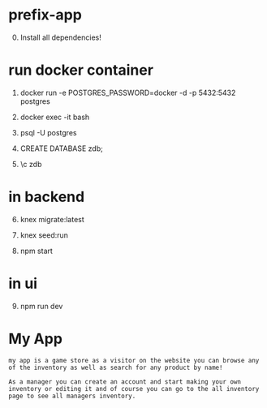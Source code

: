 # prefix-app

   0. Install all dependencies!

# run docker container
   1. docker run -e POSTGRES_PASSWORD=docker -d -p 5432:5432 postgres

   2. docker exec -it <PSQL-Container-ID> bash

   3. psql -U postgres

   4. CREATE DATABASE zdb;

   5. \c zdb


# in backend
  6.  knex migrate:latest

   7. knex seed:run

   8. npm start

# in ui
  9.  npm run dev

# My App
    my app is a game store as a visitor on the website you can browse any of the inventory as well as search for any product by name!

    As a manager you can create an account and start making your own inventory or editing it and of course you can go to the all inventory page to see all managers inventory.